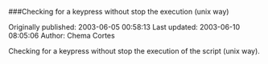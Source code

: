 ###Checking for a keypress without stop the execution (unix way)

Originally published: 2003-06-05 00:58:13
Last updated: 2003-06-10 08:05:06
Author: Chema Cortes

Checking for a keypress without stop the execution of the script (unix way).